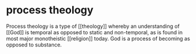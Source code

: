 # process theology

Process theology is a type of [[theology]] whereby an understanding of [[God]] is temporal as opposed to static and non-temporal, as is found in most major monotheistic [[religion]] today. God is a process of becoming as opposed to substance.

